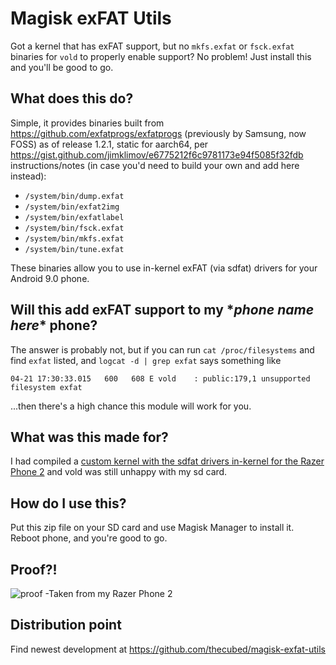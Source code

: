 # Magisk exFAT Utils
Got a kernel that has exFAT support, but no `mkfs.exfat` or `fsck.exfat` binaries for `vold` to properly enable support?
No problem! Just install this and you'll be good to go.

## What does this do?
Simple, it provides binaries built from https://github.com/exfatprogs/exfatprogs
(previously by Samsung, now FOSS) as of release 1.2.1, static for aarch64,
per https://gist.github.com/jimklimov/e6775212f6c9781173e94f5085f32fdb instructions/notes
(in case you'd need to build your own and add here instead):

- `/system/bin/dump.exfat`
- `/system/bin/exfat2img`
- `/system/bin/exfatlabel`
- `/system/bin/fsck.exfat`
- `/system/bin/mkfs.exfat`
- `/system/bin/tune.exfat`

These binaries allow you to use in-kernel exFAT (via sdfat) drivers for your Android 9.0 phone.

## Will this add exFAT support to my \**phone name here*\* phone?
The answer is probably not, but if you can run `cat /proc/filesystems` and find `exfat` listed, and `logcat -d | grep exfat` says something like
```
04-21 17:30:33.015   600   608 E vold    : public:179,1 unsupported filesystem exfat
```
...then there's a high chance this module will work for you.

## What was this made for?
I had compiled a [custom kernel with the sdfat drivers in-kernel for the Razer Phone 2](https://github.com/thecubed/android_kernel_razer_sdm845) and vold was still unhappy with my sd card.

## How do I use this?
Put this zip file on your SD card and use Magisk Manager to install it. Reboot phone, and you're good to go.

## Proof?!
![proof](https://i.imgur.com/UUPZl8Vl.png)
-Taken from my Razer Phone 2

## Distribution point

Find newest development at https://github.com/thecubed/magisk-exfat-utils

